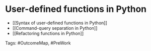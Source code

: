 # User-defined functions in Python

- [[Syntax of user-defined functions in Python]]
- [[Command-query separation in Python]]
- [[Refactoring functions in Python]]

Tags: #OutcomeMap, #PreWork 